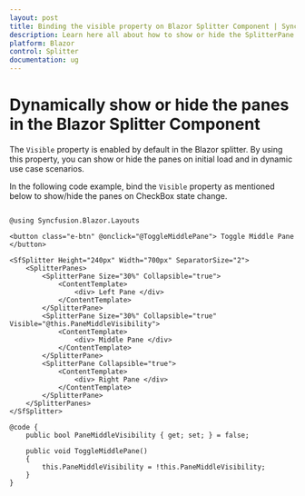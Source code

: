 ```yaml
---
layout: post
title: Binding the visible property on Blazor Splitter Component | Syncfusion
description: Learn here all about how to show or hide the SplitterPane using visible property in the Syncfusion Blazor Splitter component and more.
platform: Blazor
control: Splitter
documentation: ug
---
```


# Dynamically show or hide the panes in the Blazor Splitter Component

The `Visible` property is enabled by default in the Blazor splitter. By using this property, you can show or hide the panes on initial load and in dynamic use case scenarios.

In the following code example, bind the `Visible` property as mentioned below to show/hide the panes on CheckBox state change.

```cshtml

@using Syncfusion.Blazor.Layouts

<button class="e-btn" @onclick="@ToggleMiddlePane"> Toggle Middle Pane </button>

<SfSplitter Height="240px" Width="700px" SeparatorSize="2">
    <SplitterPanes>
        <SplitterPane Size="30%" Collapsible="true">
            <ContentTemplate>
                <div> Left Pane </div>
            </ContentTemplate>
        </SplitterPane>
        <SplitterPane Size="30%" Collapsible="true" Visible="@this.PaneMiddleVisibility">
            <ContentTemplate>
                <div> Middle Pane </div>
            </ContentTemplate>
        </SplitterPane>
        <SplitterPane Collapsible="true">
            <ContentTemplate>
                <div> Right Pane </div>
            </ContentTemplate>
        </SplitterPane>
    </SplitterPanes>
</SfSplitter>

@code {
    public bool PaneMiddleVisibility { get; set; } = false;

    public void ToggleMiddlePane()
    {
        this.PaneMiddleVisibility = !this.PaneMiddleVisibility;
    }
}

```